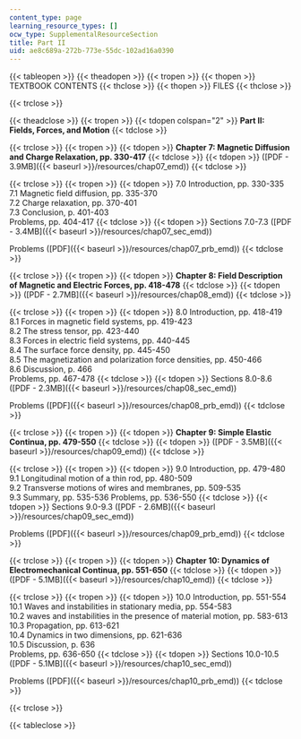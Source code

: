 ```yaml
---
content_type: page
learning_resource_types: []
ocw_type: SupplementalResourceSection
title: Part II
uid: ae8c689a-272b-773e-55dc-102ad16a0390
---
```


{{< tableopen >}}
{{< theadopen >}}
{{< tropen >}}
{{< thopen >}}
TEXTBOOK CONTENTS
{{< thclose >}}
{{< thopen >}}
FILES
{{< thclose >}}

{{< trclose >}}

{{< theadclose >}}
{{< tropen >}}
{{< tdopen colspan="2" >}}
**Part II: Fields, Forces, and Motion**
{{< tdclose >}}

{{< trclose >}}
{{< tropen >}}
{{< tdopen >}}
**Chapter 7: Magnetic Diffusion and Charge Relaxation, pp. 330-417**
{{< tdclose >}}
{{< tdopen >}}
([PDF - 3.9MB]({{< baseurl >}}/resources/chap07_emd))
{{< tdclose >}}

{{< trclose >}}
{{< tropen >}}
{{< tdopen >}}
7.0 Introduction, pp. 330-335  
7.1 Magnetic field diffusion, pp. 335-370  
7.2 Charge relaxation, pp. 370-401  
7.3 Conclusion, p. 401-403  
Problems, pp. 404-417
{{< tdclose >}}
{{< tdopen >}}
Sections 7.0-7.3 ([PDF - 3.4MB]({{< baseurl >}}/resources/chap07_sec_emd))  
  
Problems ([PDF]({{< baseurl >}}/resources/chap07_prb_emd))
{{< tdclose >}}

{{< trclose >}}
{{< tropen >}}
{{< tdopen >}}
**Chapter 8: Field Description of Magnetic and Electric Forces, pp. 418-478**
{{< tdclose >}}
{{< tdopen >}}
([PDF - 2.7MB]({{< baseurl >}}/resources/chap08_emd))
{{< tdclose >}}

{{< trclose >}}
{{< tropen >}}
{{< tdopen >}}
8.0 Introduction, pp. 418-419  
8.1 Forces in magnetic field systems, pp. 419-423  
8.2 The stress tensor, pp. 423-440  
8.3 Forces in electric field systems, pp. 440-445  
8.4 The surface force density, pp. 445-450  
8.5 The magnetization and polarization force densities, pp. 450-466  
8.6 Discussion, p. 466  
Problems, pp. 467-478
{{< tdclose >}}
{{< tdopen >}}
Sections 8.0-8.6 ([PDF - 2.3MB]({{< baseurl >}}/resources/chap08_sec_emd))  
  
Problems ([PDF]({{< baseurl >}}/resources/chap08_prb_emd))
{{< tdclose >}}

{{< trclose >}}
{{< tropen >}}
{{< tdopen >}}
**Chapter 9: Simple Elastic Continua, pp. 479-550**
{{< tdclose >}}
{{< tdopen >}}
([PDF - 3.5MB]({{< baseurl >}}/resources/chap09_emd))
{{< tdclose >}}

{{< trclose >}}
{{< tropen >}}
{{< tdopen >}}
9.0 Introduction, pp. 479-480  
9.1 Longitudinal motion of a thin rod, pp. 480-509  
9.2 Transverse motions of wires and membranes, pp. 509-535  
9.3 Summary, pp. 535-536 Problems, pp. 536-550
{{< tdclose >}}
{{< tdopen >}}
Sections 9.0-9.3 ([PDF - 2.6MB]({{< baseurl >}}/resources/chap09_sec_emd))  
  
Problems ([PDF]({{< baseurl >}}/resources/chap09_prb_emd))
{{< tdclose >}}

{{< trclose >}}
{{< tropen >}}
{{< tdopen >}}
**Chapter 10: Dynamics of Electromechanical Continua, pp. 551-650**
{{< tdclose >}}
{{< tdopen >}}
([PDF - 5.1MB]({{< baseurl >}}/resources/chap10_emd))
{{< tdclose >}}

{{< trclose >}}
{{< tropen >}}
{{< tdopen >}}
10.0 Introduction, pp. 551-554  
10.1 Waves and instabilities in stationary media, pp. 554-583  
10.2 waves and instabilities in the presence of material motion, pp. 583-613  
10.3 Propagation, pp. 613-621  
10.4 Dynamics in two dimensions, pp. 621-636  
10.5 Discussion, p. 636  
Problems, pp. 636-650
{{< tdclose >}}
{{< tdopen >}}
Sections 10.0-10.5 ([PDF - 5.1MB]({{< baseurl >}}/resources/chap10_sec_emd))  
  
Problems ([PDF]({{< baseurl >}}/resources/chap10_prb_emd))
{{< tdclose >}}

{{< trclose >}}

{{< tableclose >}}